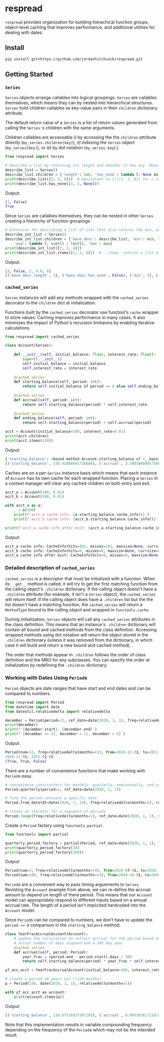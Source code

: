 # respread
`respread` provides organization for building hierachical function groups, object-level caching that improves performance, and additional utilities for dealing with dates.


## Install

```sh
pip install git+https://github.com/jordanhitchcock/respread.git
```

## Getting Started

### `Series`
`Series` objects arrange callables into logical groupings. `Series` are callables themselves, which means they can by nested into hierarchical structures. `Series` hold children callables as key-value pairs in their `children` dictionary attribute.

The default return value of a `Series` is a list of return values generated from calling the `Series'`s children with the same arguments.

Children callables are accessable *i)* by accessing the the `children` attribute directly (`my_series.children[key]`), *ii)* indexing the `Series` object (`my_series[key]`), or *iii)* by dot notation (`my_series.key`).)

```python
from respread import Series

# Describe a list by returning its length and whether it has any `None` elements
describe_list = Series()
describe_list.children = {'length': len, 'has_none': lambda l: None in l}
print(describe_list([2, 2, 8]))  # equivalent to [c([2, 2, 8]) for c in describe_list.children.values()]
print(describe_list.has_none([1, 2, None]))
```
Output:
```python
[3, False]
True
```
Since `Series` are callables themselves, they can be nested in other `Series` creating a hierarchy of function groupings.
```python
# Extension for describing a list of ints that also returns the min, avg, and max values
describe_int_list = Series()
describe_int_list.children = {'base_desc': describe_list, 'min': min, \
    'avg': lambda l: sum(l) / len(l), 'max': max}
print(describe_int_list([2, 2, 8]))
print(describe_int_list.items([2, 2, 8]))  # `.items` returns a list of (key, result) pairs
```
Output:
```python
[3, False, 2, 4.0, 8]
[('base_desc.length', 3), ('base_desc.has_none', False), ('min', 2), ('avg', 4.0), ('max', 8)]
```


### `cached_series`

`Series` instances will add any methods wrapped with the `cached_series` decorator to the `children` dict at initialization. 

Functions built by the `cached_series` decorator use functool's `cache` wrapper to store values. Caching improves performance in many cases. It also minimizes the impact of Python's recursion limitaions by enabling iterative calculations. 

```python
from respread import cached_series

class Account(Series):
    
    def __init__(self, initial_balance: float, interest_rate: float):
        super().__init__()
        self.initial_balance = initial_balance
        self.interest_rate = interest_rate
    
    @cached_series
    def starting_balance(self, period: int):
        return self.initial_balance if period <= 0 else self.ending_balance(period - 1)
    
    @cached_series
    def accrual(self, period: int):
        return self.starting_balance(period) * self.interest_rate
    
    @cached_series
    def ending_balance(self, period: int):
        return self.starting_balance(period) + self.accrual(period)

acct = Account(initial_balance=100, interest_rate=0.01)
print(acct.children)
print(acct.items(120))
```
Output:
```python
{'starting_balance': <bound method Account.starting_balance of <__main__.Account object at 0x10dd53460>>, 'accrual': <bound method Account.accrual of <__main__.Account object at 0x10dd53460>>, 'ending_balance': <bound method Account.ending_balance of <__main__.Account object at 0x10dd53460>>}
[('starting_balance', 330.03868945736684), ('accrual', 3.3003868945736685), ('ending_balance', 333.3390763519405)]
```

Caches are on a per-`Series` instance basis which means that each instance of `Account` has its own cache for each wrapped function. Placing a `Series` in a context manager will clear any cached children on both entry and exit.

```python
acct_a = Account(100, 0.01)
acct_b = Account(100, 0.01)

with acct_a as a:
    _ = a(100)
    print(f'acct_a cache info: {a.starting_balance.cache_info()}')
    print(f'acct_b cache info: {acct_b.starting_balance.cache_info()}')

print(f'acct_a cache info after exit: {acct_a.starting_balance.cache_info()}')
```
Output:
```python
acct_a cache info: CacheInfo(hits=102, misses=101, maxsize=None, currsize=101)
acct_b cache info: CacheInfo(hits=0, misses=0, maxsize=None, currsize=0)
acct_a cache info after exit: CacheInfo(hits=0, misses=0, maxsize=None, currsize=0)
```

### Detailed description of `cached_series`

`cached_series` is a descriptor that must be initialized with a function. When its `__get__` method is called, it will try to get the first matching function from the calling object's `.children` dictionary. If the calling object doesn't have a `.children` attribute (for example, it isn't a `Series` object), the `cached_series` will return itself. If the calling object does have a `.children` list but the the list doesn't have a matching function, the `cached_series` will return a `MethodType` bound to the calling object and wrapped in `functools.cache`.

Durinig initialization, `Series` objects will call any `cached_series` attributes in the class definition. This means that an instance's `.children` dictionary will contain all bound and cached methods from the class definition. Accessing wrapped methods using dot notation will return the object stored in the `.children` dictionary (unless it was removed from the dictionary, in which case it will build and return a new bound and cached method).

The order that methods appear in `.children` follows the order of class definition and the MRO for any subclasses. You can specify the order at initialization by redefining the `.children` dictionary.


### Working with Dates Using `Period`s

`Period` objects are date ranges that have start and end dates and can be compared to numbers.

```python
from respread import Period
from datetime import date
from dateutil.relativedelta import relativedelta

december = Period(period=12, ref_date=date(2020, 1, 1), freq=relativedelta(months=1))
print(december)
print(f'{december.start}, {december.end}')
print(f'{december == 12, december > 11, december < 6}')
```

Output:
```python
Period(num=12, freq=relativedelta(months=+1), from=2020-12-01, to=2021-01-01)
2020-12-01, 2021-01-01
(True, True, False)
```

There are a number of convenience functions that make working with `Period`s easy.
```python
# convenience constructors for monthly, quarterly, semiannually, and yearly offsets
Period.quarterly(period=1, ref_date=date(2020, 1, 1))

# find the period contains a specific date
Period.from_date(dt=date(2020, 7, 14), freq=relativedelta(months=1), ref_date=date(2020, 1, 1))

# create an iterator for a sequence of periods
Period.range(freq=relativedelta(months=1), ref_date=date(2020, 1, 1), start=0, end=12, step=2)
```

Create a `Period` factory using `functools.partial`.

```python
from functools import partial

quarterly_period_factory = partial(Period, ref_date=date(2020, 1, 1), freq=relativedelta(months=3))
print(quarterly_period_factory(3))
print(quarterly_period_factory(100))
```
Output:
```python
Period(num=3, freq=relativedelta(months=+3), from=2020-07-01, to=2020-10-01)
Period(num=100, freq=relativedelta(months=+3), from=2044-10-01, to=2045-01-01)
```

`Period`s are a convenient way to pass timing arguements to `Series`. Revisting the `Account` example from above, we can re-define the accrual amount to depend on length of there period. This means that our `Account` model can appropriately respond to different inputs based on a annual accrual rate. The length of a period isn't implicited hardcoded into the `Account` model.

Since `Period`s can be compared to numbers, we don't have to update the `period <= 0` comparison in the `starting_balance` method. 

```python
class YearFracAccrualAccount(Account):
    # update the calculation to reflect accrual for the period based on the 
    # actual number of days elapsed and a 360 day year
    @cached_series
    def accrual(self, period: Period):
        year_frac = (period.end - period.start).days / 360
        return self.starting_balance(period) * year_frac * self.interest_rate

yf_acc_acct = YearFracAccrualAccount(initial_balance=100, interest_rate=0.01)

# create a period 10 years out (+120 months)
p = Period(120, date(2020, 1, 1), relativedelta(months=1))

with yf_acc_acct as account:
    print(account.items(p))
```
Output:
```python
[('starting_balance', 110.67516837307105), ('accrual', 0.0953036172101445), ('ending_balance', 110.7704719902812)]
```

Note that this implementation results in variable compounding frequency depending on the frequency of the `Period`s which may not be the intended result. 
```